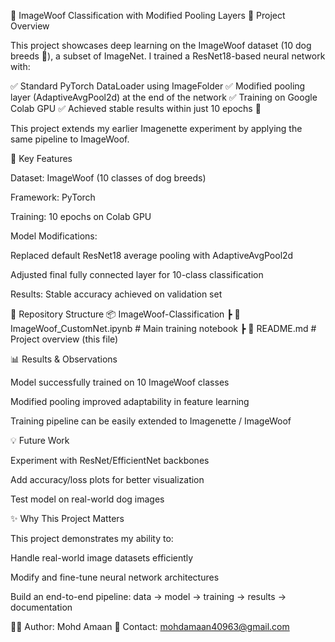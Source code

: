 🐺 ImageWoof Classification with Modified Pooling Layers
📌 Project Overview

This project showcases deep learning on the ImageWoof dataset (10 dog breeds 🐶), a subset of ImageNet.
I trained a ResNet18-based neural network with:

✅ Standard PyTorch DataLoader using ImageFolder
✅ Modified pooling layer (AdaptiveAvgPool2d) at the end of the network
✅ Training on Google Colab GPU
✅ Achieved stable results within just 10 epochs 🎯

This project extends my earlier Imagenette experiment by applying the same pipeline to ImageWoof.

🚀 Key Features

Dataset: ImageWoof (10 classes of dog breeds)

Framework: PyTorch

Training: 10 epochs on Colab GPU

Model Modifications:

Replaced default ResNet18 average pooling with AdaptiveAvgPool2d

Adjusted final fully connected layer for 10-class classification

Results: Stable accuracy achieved on validation set

📂 Repository Structure
📦 ImageWoof-Classification
 ┣ 📜 ImageWoof_CustomNet.ipynb   # Main training notebook
 ┣ 📜 README.md                   # Project overview (this file)

📊 Results & Observations

Model successfully trained on 10 ImageWoof classes

Modified pooling improved adaptability in feature learning

Training pipeline can be easily extended to Imagenette / ImageWoof

💡 Future Work

Experiment with ResNet/EfficientNet backbones

Add accuracy/loss plots for better visualization

Test model on real-world dog images

✨ Why This Project Matters

This project demonstrates my ability to:

Handle real-world image datasets efficiently

Modify and fine-tune neural network architectures

Build an end-to-end pipeline: data → model → training → results → documentation

👨‍💻 Author: Mohd Amaan
📧 Contact: mohdamaan40963@gmail.com
